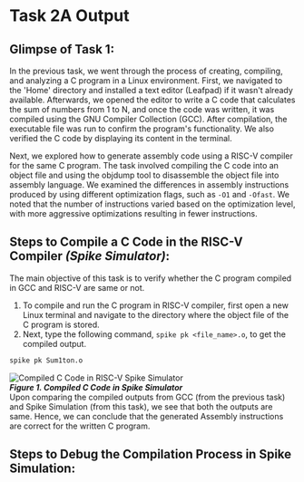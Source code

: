# Task 2A Output
## Glimpse of Task 1:
In the previous task, we went through the process of creating, compiling, and analyzing a C program in a Linux environment. 
First, we navigated to the 'Home' directory and installed a text editor (Leafpad) if it wasn't already available. 
Afterwards, we opened the editor to write a C code that calculates the sum of numbers from 1 to N, and once the code was written, it was compiled using the GNU Compiler Collection (GCC). 
After compilation, the executable file was run to confirm the program's functionality. 
We also verified the C code by displaying its content in the terminal. <br/>

Next, we explored how to generate assembly code using a RISC-V compiler for the same C program. 
The task involved compiling the C code into an object file and using the objdump tool to disassemble the object file into assembly language. 
We examined the differences in assembly instructions produced by using different optimization flags, such as `-O1` and `-Ofast`. 
We noted that the number of instructions varied based on the optimization level, with more aggressive optimizations resulting in fewer instructions.

## Steps to Compile a C Code in the RISC-V Compiler *(Spike Simulator)*:
The main objective of this task is to verify whether the C program compiled in GCC and RISC-V are same or not.<br/>
1. To compile and run the C program in RISC-V compiler, first open a new Linux terminal and navigate to the directory where the object file of the C program is stored.<br/>
2. Next, type the following command, `spike pk <file_name>.o`, to get the compiled output.
```bash
spike pk Sum1ton.o
```
![Compiled C Code in RISC-V Spike Simulator](https://github.com/user-attachments/assets/ddfac69a-b4ff-402d-b6c6-49476fb0f597) <br/>
***Figure 1. Compiled C Code in Spike Simulator*** <br/>
Upon comparing the compiled outputs from GCC (from the previous task) and Spike Simulation (from this task), we see that both the outputs are same. 
Hence, we can conclude that the generated Assembly instructions are correct for the written C program. 

## Steps to Debug the Compilation Process in Spike Simulation:
